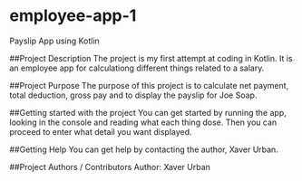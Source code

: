 # employee-app-1
Payslip App using Kotlin


##Project Description
The project is my first attempt at coding in Kotlin.
It is an employee app for calculationg different things related to a salary.

##Project Purpose
The purpose of this project is to calculate net payment, total deduction, 
gross pay and to display the payslip for Joe Soap.

##Getting started with the project
You can get started by running the app, looking in the console 
and reading what each thing dose. Then you can proceed to enter what detail you want displayed.

##Getting Help
You can get help by contacting the author, Xaver Urban.

##Project Authors / Contributors 
Author: Xaver Urban

